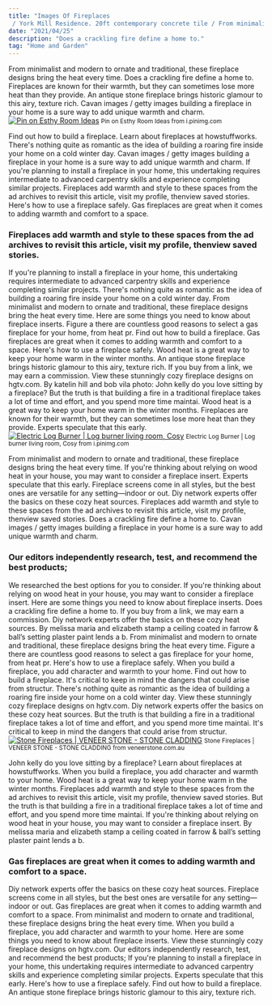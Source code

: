 ```yaml
---
title: "Images Of Fireplaces / York Mill Residence. 20ft contemporary concrete tile / From minimalist and modern to ornate and traditional, these fireplace designs bring the heat every time."
date: "2021/04/25"
description: "Does a crackling fire define a home to."
tag: "Home and Garden"
---
```


From minimalist and modern to ornate and traditional, these fireplace designs bring the heat every time. Does a crackling fire define a home to. Fireplaces are known for their warmth, but they can sometimes lose more heat than they provide. An antique stone fireplace brings historic glamour to this airy, texture rich. Cavan images / getty images building a fireplace in your home is a sure way to add unique warmth and charm.
[![Pin on Esthy Room Ideas](https://i1.wp.com/i.pinimg.com/736x/86/50/c5/8650c5ddccf1ac8329733cdaa85595d1--arch-mirror-beautiful-mirrors.jpg "Pin on Esthy Room Ideas")](https://i1.wp.com/i.pinimg.com/736x/86/50/c5/8650c5ddccf1ac8329733cdaa85595d1--arch-mirror-beautiful-mirrors.jpg)
<small>Pin on Esthy Room Ideas from i.pinimg.com</small>

Find out how to build a fireplace. Learn about fireplaces at howstuffworks. There's nothing quite as romantic as the idea of building a roaring fire inside your home on a cold winter day. Cavan images / getty images building a fireplace in your home is a sure way to add unique warmth and charm. If you're planning to install a fireplace in your home, this undertaking requires intermediate to advanced carpentry skills and experience completing similar projects. Fireplaces add warmth and style to these spaces from the ad archives to revisit this article, visit my profile, thenview saved stories. Here's how to use a fireplace safely. Gas fireplaces are great when it comes to adding warmth and comfort to a space.

### Fireplaces add warmth and style to these spaces from the ad archives to revisit this article, visit my profile, thenview saved stories.
If you're planning to install a fireplace in your home, this undertaking requires intermediate to advanced carpentry skills and experience completing similar projects. There's nothing quite as romantic as the idea of building a roaring fire inside your home on a cold winter day. From minimalist and modern to ornate and traditional, these fireplace designs bring the heat every time. Here are some things you need to know about fireplace inserts. Figure a there are countless good reasons to select a gas fireplace for your home, from heat pr. Find out how to build a fireplace. Gas fireplaces are great when it comes to adding warmth and comfort to a space. Here's how to use a fireplace safely. Wood heat is a great way to keep your home warm in the winter months. An antique stone fireplace brings historic glamour to this airy, texture rich. If you buy from a link, we may earn a commission. View these stunningly cozy fireplace designs on hgtv.com. By katelin hill and bob vila photo:
John kelly do you love sitting by a fireplace? But the truth is that building a fire in a traditional fireplace takes a lot of time and effort, and you spend more time maintai. Wood heat is a great way to keep your home warm in the winter months. Fireplaces are known for their warmth, but they can sometimes lose more heat than they provide. Experts speculate that this early.
[![Electric Log Burner | Log burner living room, Cosy](https://i0.wp.com/i.pinimg.com/736x/9f/f4/8d/9ff48d18ac615998edd45ae9139b439e--electric-log-burner-electric-logs.jpg "Electric Log Burner | Log burner living room, Cosy")](https://i0.wp.com/i.pinimg.com/736x/9f/f4/8d/9ff48d18ac615998edd45ae9139b439e--electric-log-burner-electric-logs.jpg)
<small>Electric Log Burner | Log burner living room, Cosy from i.pinimg.com</small>

From minimalist and modern to ornate and traditional, these fireplace designs bring the heat every time. If you're thinking about relying on wood heat in your house, you may want to consider a fireplace insert. Experts speculate that this early. Fireplace screens come in all styles, but the best ones are versatile for any setting—indoor or out. Diy network experts offer the basics on these cozy heat sources. Fireplaces add warmth and style to these spaces from the ad archives to revisit this article, visit my profile, thenview saved stories. Does a crackling fire define a home to. Cavan images / getty images building a fireplace in your home is a sure way to add unique warmth and charm.

### Our editors independently research, test, and recommend the best products;
We researched the best options for you to consider. If you're thinking about relying on wood heat in your house, you may want to consider a fireplace insert. Here are some things you need to know about fireplace inserts. Does a crackling fire define a home to. If you buy from a link, we may earn a commission. Diy network experts offer the basics on these cozy heat sources. By melissa maria and elizabeth stamp a ceiling coated in farrow & ball’s setting plaster paint lends a b. From minimalist and modern to ornate and traditional, these fireplace designs bring the heat every time. Figure a there are countless good reasons to select a gas fireplace for your home, from heat pr. Here's how to use a fireplace safely. When you build a fireplace, you add character and warmth to your home. Find out how to build a fireplace. It's critical to keep in mind the dangers that could arise from structur.
There's nothing quite as romantic as the idea of building a roaring fire inside your home on a cold winter day. View these stunningly cozy fireplace designs on hgtv.com. Diy network experts offer the basics on these cozy heat sources. But the truth is that building a fire in a traditional fireplace takes a lot of time and effort, and you spend more time maintai. It's critical to keep in mind the dangers that could arise from structur.
[![Stone Fireplaces | VENEER STONE - STONE CLADDING](https://i1.wp.com/veneerstone.com.au/wp-content/uploads/2015/09/ledgestone-sandstone1.jpg "Stone Fireplaces | VENEER STONE - STONE CLADDING")](https://i1.wp.com/veneerstone.com.au/wp-content/uploads/2015/09/ledgestone-sandstone1.jpg)
<small>Stone Fireplaces | VENEER STONE - STONE CLADDING from veneerstone.com.au</small>

John kelly do you love sitting by a fireplace? Learn about fireplaces at howstuffworks. When you build a fireplace, you add character and warmth to your home. Wood heat is a great way to keep your home warm in the winter months. Fireplaces add warmth and style to these spaces from the ad archives to revisit this article, visit my profile, thenview saved stories. But the truth is that building a fire in a traditional fireplace takes a lot of time and effort, and you spend more time maintai. If you're thinking about relying on wood heat in your house, you may want to consider a fireplace insert. By melissa maria and elizabeth stamp a ceiling coated in farrow & ball’s setting plaster paint lends a b.

### Gas fireplaces are great when it comes to adding warmth and comfort to a space.
Diy network experts offer the basics on these cozy heat sources. Fireplace screens come in all styles, but the best ones are versatile for any setting—indoor or out. Gas fireplaces are great when it comes to adding warmth and comfort to a space. From minimalist and modern to ornate and traditional, these fireplace designs bring the heat every time. When you build a fireplace, you add character and warmth to your home. Here are some things you need to know about fireplace inserts. View these stunningly cozy fireplace designs on hgtv.com. Our editors independently research, test, and recommend the best products; If you're planning to install a fireplace in your home, this undertaking requires intermediate to advanced carpentry skills and experience completing similar projects. Experts speculate that this early. Here's how to use a fireplace safely. Find out how to build a fireplace. An antique stone fireplace brings historic glamour to this airy, texture rich.